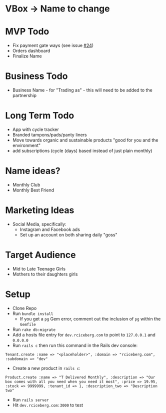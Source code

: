 VBox -> Name to change
====

MVP Todo
===
* Fix payment gate ways (see issue [#24](https://github.com/benmort/rciceberg/issues/24))
* Orders dashboard
* Finalize Name

Business Todo
===
* Business Name - for "Trading as" - this will need to be added to the partnership

Long Term Todo
===
* App with cycle tracker
* Branded tampons/pads/panty liners
* Move towards organic and sustainable products "good for you and the environment"
* add subscriptions (cycle (days) based instead of just plain monthly)

Name ideas?
===
* Monthly Club
* Monthly Best Friend

Marketing Ideas
===
* Social Media, specifically:
  * Instagram and Facebook ads
  * Set up an account on both sharing daily "goss"

Target Audience
===
* Mid to Late Teenage Girls
* Mothers to their daughters girls

Setup
===

* Clone Repo
* Run `bundle install`
  * If you get a `pg` Gem error, comment out the inclusion of `pg` within the `Gemfile`
* Run `rake db:migrate`
* Add a hosts file entry for `dev.rciceberg.com` to point to `127.0.0.1` and `0.0.0.0`
* Run `rails c` then run this command in the Rails dev console:
```
Tenant.create :name => "<placeholder>", :domain => "rciceberg.com", :subdomain => "dev"
```
* Create a new product in `rails c`:
```
Product.create :name => "T Delivered Monthly", :description => "Our box comes with all you need when you need it most", :price => 19.95, :stock => 9999999, :tenant_id => 1, :description_two => "Description two"
```
* Run `rails server`
* Hit `dev.rciceberg.com:3000` to test
